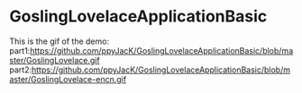 # GoslingLovelaceApplicationBasic
This is the gif of the demo:
part1:https://github.com/ppyJacK/GoslingLovelaceApplicationBasic/blob/master/GoslingLovelace.gif
part2:https://github.com/ppyJacK/GoslingLovelaceApplicationBasic/blob/master/GoslingLovelace-encn.gif
